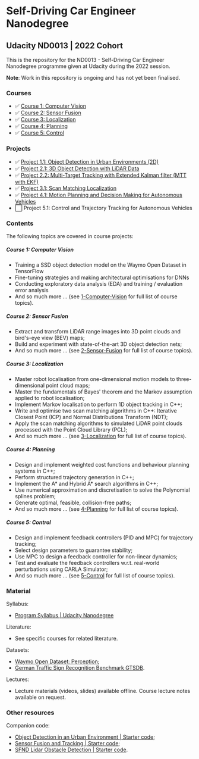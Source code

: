# Self-Driving Car Engineer Nanodegree
## Udacity ND0013 | 2022 Cohort
This is the repository for the ND0013 - Self-Driving Car Engineer Nanodegree programme given at Udacity during the 2022 session.

**Note**: Work in this repository is ongoing and has not yet been finalised.


### Courses
* ✅ [Course 1: Computer Vision](https://github.com/jonathanloganmoran/ND0013-Self-Driving-Car-Engineer/tree/main/1-Computer-Vision)
* ✅ [Course 2: Sensor Fusion](https://github.com/jonathanloganmoran/ND0013-Self-Driving-Car-Engineer/tree/main/2-Sensor-Fusion)
* ✅ [Course 3: Localization](https://github.com/jonathanloganmoran/ND0013-Self-Driving-Car-Engineer/tree/main/3-Localization)
* ✅ [Course 4: Planning](https://github.com/jonathanloganmoran/ND0013-Self-Driving-Car-Engineer/tree/main/4-Planning)
* ✅ [Course 5: Control](https://github.com/jonathanloganmoran/ND0013-Self-Driving-Car-Engineer/tree/main/5-Control)



### Projects
* ✅ [Project 1.1: Object Detection in Urban Environments (2D)](https://github.com/jonathanloganmoran/ND0013-Self-Driving-Car-Engineer/tree/main/1-Computer-Vision/1-1-Object-Detection-in-Urban-Environments)
* ✅ [Project 2.1: 3D Object Detection with LiDAR Data](https://github.com/jonathanloganmoran/ND0013-Self-Driving-Car-Engineer/tree/main/2-Sensor-Fusion/2-1-3D-Object-Detection-with-LiDAR-Data)
* ✅ [Project 2.2: Multi-Target Tracking with Extended Kalman filter (MTT with EKF)](https://github.com/jonathanloganmoran/ND0013-Self-Driving-Car-Engineer/tree/main/2-Sensor-Fusion/2-2-Multi-Target-Tracking-with-EKF)
* ✅ [Project 3.1: Scan Matching Localization](https://github.com/jonathanloganmoran/ND0013-Self-Driving-Car-Engineer/tree/main/3-Localization/3-1-Scan-Matching-Localization)
* ✅ [Project 4.1: Motion Planning and Decision Making for Autonomous Vehicles](https://github.com/jonathanloganmoran/ND0013-Self-Driving-Car-Engineer/tree/main/4-Planning/4-1-Motion-Planning-Decision-Making)
* ⬜️ Project 5.1: Control and Trajectory Tracking for Autonomous Vehicles


### Contents
The following topics are covered in course projects:

##### Course 1: Computer Vision
* Training a SSD object detection model on the Waymo Open Dataset in TensorFlow
* Fine-tuning strategies and making architectural optimisations for DNNs
* Conducting exploratory data analysis (EDA) and training / evaluation error analysis
* And so much more ... (see [1-Computer-Vision](https://github.com/jonathanloganmoran/ND0013-Self-Driving-Car-Engineer/tree/main/1-Computer-Vision) for full list of course topics).

##### Course 2: Sensor Fusion
* Extract and transform LiDAR range images into 3D point clouds and bird's-eye view (BEV) maps;
* Build and experiment with state-of-the-art 3D object detection nets;
* And so much more ... (see [2-Sensor-Fusion](https://github.com/jonathanloganmoran/ND0013-Self-Driving-Car-Engineer/tree/main/2-Sensor-Fusion) for full list of course topics).

##### Course 3: Localization
* Master robot localisation from one-dimensional motion models to three-dimensional point cloud maps;
* Master the fundamentals of Bayes' theorem and the Markov assumption applied to robot localisation;
* Implement Markov localisation to perform 1D object tracking in C++;
* Write and optimise two scan matching algorithms in C++: Iterative Closest Point (ICP) and Normal Distributions Transform (NDT);
* Apply the scan matching algorithms to simulated LiDAR point clouds processed with the Point Cloud Library (PCL);
* And so much more ... (see [3-Localization](https://github.com/jonathanloganmoran/ND0013-Self-Driving-Car-Engineer/tree/main/3-Localization) for full list of course topics).

##### Course 4: Planning
* Design and implement weighted cost functions and behaviour planning systems in C++;
* Perform structured trajectory generation in C++;
* Implement the A* and Hybrid A* search algorithms in C++;
* Use numerical approximation and discretisation to solve the Polynomial splines problem;
* Generate optimal, feasible, collision-free paths;
* And so much more ... (see [4-Planning](https://github.com/jonathanloganmoran/ND0013-Self-Driving-Car-Engineer/tree/main/4-Planning) for full list of course topics).

##### Course 5: Control
* Design and implement feedback controllers (PID and MPC) for trajectory tracking;
* Select design parameters to guarantee stability;
* Use MPC to design a feedback controller for non-linear dynamics;
* Test and evaluate the feedback controllers w.r.t. real-world perturbations using CARLA Simulator;
* And so much more ... (see [5-Control](https://github.com/jonathanloganmoran/ND0013-Self-Driving-Car-Engineer/tree/main/5-Control) for full list of course topics).
 

### Material
Syllabus:
* [Program Syllabus | Udacity Nanodegree](https://d20vrrgs8k4bvw.cloudfront.net/documents/en-US/Self-Driving+Car+Engineer+Nanodegree+Syllabus+nd0013+.pdf)

Literature:
* See specific courses for related literature.

Datasets:
* [Waymo Open Dataset: Perception](https://waymo.com/open/);
* [German Traffic Sign Recognition Benchmark GTSDB](https://doi.org/10.17894/ucph.358970eb-0474-4d8f-90b5-3f124d9f9bc6).

Lectures:
* Lecture materials (videos, slides) available offline. Course lecture notes available on request.


### Other resources
Companion code:
* [Object Detection in an Urban Environment | Starter code](https://github.com/udacity/nd013-c1-vision-starter);
* [Sensor Fusion and Tracking | Starter code](https://github.com/udacity/nd013-c2-fusion-starter);
* [SFND Lidar Obstacle Detection | Starter code](https://github.com/udacity/SFND_Lidar_Obstacle_Detection).
